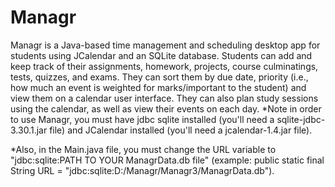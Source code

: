 # Managr

Managr is a Java-based time management and scheduling desktop app for students using JCalendar and an SQLite database. Students can add and keep track of their assignments, homework, projects, course culminatings, tests, quizzes, and exams. They can sort them by due date, priority (i.e., how much an event is weighted for marks/important to the student) and view them on a calendar user interface. They can also plan study sessions using the calendar, as well as view their events on each day.
*Note in order to use Managr, you must have jdbc sqlite installed (you'll need a sqlite-jdbc-3.30.1.jar file) and JCalendar installed (you'll need a jcalendar-1.4.jar file). 

*Also, in the Main.java file, you must change the URL variable to "jdbc:sqlite:PATH TO YOUR ManagrData.db file" (example: public static final String URL = "jdbc:sqlite:D:/Managr/Managr3/ManagrData.db").
